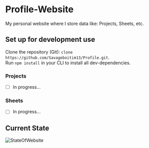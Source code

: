 # Profile-Website
My personal website where I store data like: Projects, Sheets, etc.

## Set up for development use
Clone the repository (Git): `clone https://github.com/Savageboitim13/Profile.git`. <br>
Run `npm install` in your CLI to install all dev-dependencies.

### Projects
- [ ] In progress...

### Sheets
- [ ] In progress...


## Current State
![StateOfWebsite]("https://venenjean.netlify.app/")
